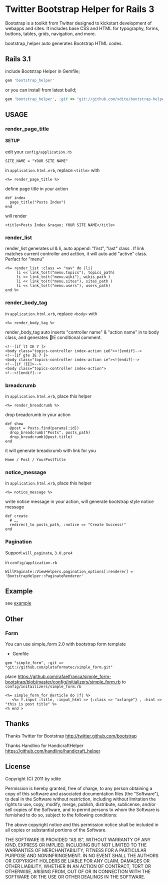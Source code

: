 # Twitter Bootstrap Helper for Rails 3

Bootstrap is a toolkit from Twitter designed to kickstart development of webapps and sites. It includes base CSS and HTML for typography, forms, buttons, tables, grids, navigation, and more.

bootstrap_helper auto generates Bootstrap HTML codes.

## Rails 3.1

include Bootstrap Helper in Gemfile;

``` ruby
gem 'bootstrap_helper'
```
or you can install from latest build;

``` ruby
gem 'bootstrap_helper', :git => "git://github.com/xdite/bootstrap-helper.git"
```

## USAGE


### render_page_title

#### SETUP

edit your `config/application.rb `

	SITE_NAME = "YOUR SITE NAME"

in  `application.html.erb`, replace `<title>` with 

	<%= render_page_title %> 

define page title in your action 

	def index
  	  page_title("Posts Index")
	end

will render 
	
	<title>Posts Index &raquo; YOUR SITE NAME</title>

### render_list

render_list generates ul & li, auto append: "first", "last" class . If link matches current controller and acttion, it will auto add "active" class. Perfact for "menu"

	<%= render_list :class => "nav" do |li|
         li << link_to(t("menu.topics"), topics_path)
         li << link_to(t("menu.wiki"), wikis_path )
         li << link_to(t("menu.sites"), sites_path )
         li << link_to(t("menu.users"), users_path)
    end %>

### render_body_tag

in  `application.html.erb`, replace `<body>` with 

	<%= render_body_tag %> 

render_body_tag auto inserts "controller name" & "action name" in to body class, and generates IE conditional comment.

	<!--[if lt IE 7 ]>
	<body class="topics-controller index-action ie6"><![endif]-->
	<!--[if gte IE 7 ]>
	<body class="topics-controller index-action ie"><![endif]-->
	<!--[if !IE]>-->
	<body class="topics-controller index-action">
	<!--<![endif]-->

### breadcrumb

in  `application.html.erb`, place this helper

	<%= render_breadcrumb %>

drop breadcrumb in your action 

	def show
	  @post = Posts.find(params[:id])
	  drop_breadcrumb("Posts", posts_path)
	  drop_breadcrumb(@post.title)
    end

it will generate breadcrumb with link for you

	Home / Post / YourPostTitle

### notice_message

in  `application.html.erb`, place this helper

    <%= notice_message %>

write notice message in your action, will generate bootstrap style notice message

    def create
      # ….
      redirect_to posts_path, :notice => "Create Success!"
    end

### Pagination

Support `will_paginate`, `3.0.pre4`

in `config/application.rb`

    WillPaginate::ViewHelpers.pagination_options[:renderer] = 'BootstrapHelper::PaginateRenderer'
      
## Example 

see [example](bootstrap-helper/tree/master/example/application.html.erb)

## Other

### Form

You can use simple_form 2.0 with bootstrap form template

* Gemfile

```
gem "simple_form", :git => "git://github.com/plataformatec/simple_form.git"
```

place <https://github.com/rafaelfranca/simple_form-bootstrap/blob/master/config/initializers/simple_form.rb> to `config/initailizers/simple_form.rb`

```
<%= simple_form_for @article do |f| %>
   <%= f.input :title, :input_html => {:class => "xxlarge"} , :hint => "this is post title" %>
<% end >
```

## Thanks

Thanks Twitter for Bootstrap <http://twitter.github.com/bootstrap>

Thanks Handlino for HandicraftHelper  <https://github.com/handlino/handicraft_helper>

## License

Copyright (C) 2011 by xdite

Permission is hereby granted, free of charge, to any person obtaining a copy of this software and associated documentation files (the "Software"), to deal in the Software without restriction, including without limitation the rights to use, copy, modify, merge, publish, distribute, sublicense, and/or sell copies of the Software, and to permit persons to whom the Software is furnished to do so, subject to the following conditions:

The above copyright notice and this permission notice shall be included in all copies or substantial portions of the Software.

THE SOFTWARE IS PROVIDED "AS IS", WITHOUT WARRANTY OF ANY KIND, EXPRESS OR IMPLIED, INCLUDING BUT NOT LIMITED TO THE WARRANTIES OF MERCHANTABILITY, FITNESS FOR A PARTICULAR PURPOSE AND NONINFRINGEMENT. IN NO EVENT SHALL THE AUTHORS OR COPYRIGHT HOLDERS BE LIABLE FOR ANY CLAIM, DAMAGES OR OTHER LIABILITY, WHETHER IN AN ACTION OF CONTRACT, TORT OR OTHERWISE, ARISING FROM, OUT OF OR IN CONNECTION WITH THE SOFTWARE OR THE USE OR OTHER DEALINGS IN THE SOFTWARE.
